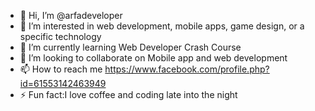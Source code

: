 - 👋 Hi, I’m @arfadeveloper
- 👀 I’m interested in web development, mobile apps, game design, or a specific technology
- 🌱 I’m currently learning Web Developer Crash Course 
- 💞️ I’m looking to collaborate on Mobile app and web development
- 📫 How to reach me https://www.facebook.com/profile.php?id=61553142463949 
- ⚡ Fun fact:I love coffee and coding late into the night 

<!---
arfadeveloper/arfadeveloper is a ✨ special ✨ repository because its `README.md` (this file) appears on your GitHub profile.
You can click the Preview link to take a look at your changes.
--->

